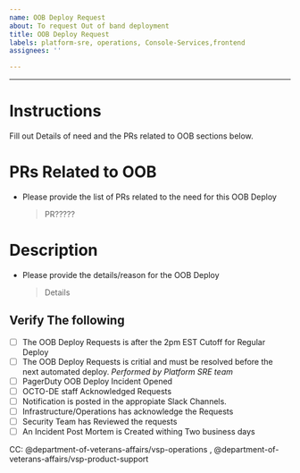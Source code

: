 ```yaml
---
name: OOB Deploy Request
about: To request Out of band deployment 
title: OOB Deploy Request
labels: platform-sre, operations, Console-Services,frontend
assignees: ''

---
```


---

# Instructions
Fill out Details of need and the PRs related to OOB sections below.

# PRs Related to OOB
- Please provide the list of PRs related to the need for this OOB Deploy
   > PR?????
# Description
- Please provide the details/reason for the OOB Deploy
   > Details
## Verify The following
 - [ ] The OOB Deploy Requests is after the 2pm EST Cutoff for Regular Deploy
 - [ ] The OOB Deploy Requests is critial and must be resolved before the next automated deploy.
*Performed by Platform SRE team*
 - [ ] PagerDuty OOB Deploy Incident Opened
 - [ ] OCTO-DE staff Acknowledged Requests
 - [ ] Notification is posted in the appropiate Slack Channels.
 - [ ] Infrastructure/Operations has acknowledge the Requests
 - [ ] Security Team has Reviewed the requests
 - [ ] An Incident Post Mortem is Created withing Two business days

 CC: @department-of-veterans-affairs/vsp-operations ,  @department-of-veterans-affairs/vsp-product-support
